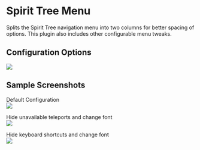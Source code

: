 # Spirit Tree Menu
Splits the Spirit Tree navigation menu into two columns for better spacing of options. This plugin also includes other configurable menu tweaks.

## Configuration Options
![](https://i.imgur.com/q3JAfew.png)

## Sample Screenshots
Default Configuration  
![](https://i.imgur.com/sP3RVd3.png)

Hide unavailable teleports and change font  
![](https://i.imgur.com/NRHNArM.png)

Hide keyboard shortcuts and change font  
![](https://i.imgur.com/bAp2e80.png)